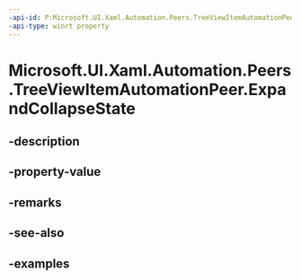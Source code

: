 ```yaml
---
-api-id: P:Microsoft.UI.Xaml.Automation.Peers.TreeViewItemAutomationPeer.ExpandCollapseState
-api-type: winrt property
---
```


<!-- Property syntax.
public ExpandCollapseState ExpandCollapseState { get; }
-->

# Microsoft.UI.Xaml.Automation.Peers.TreeViewItemAutomationPeer.ExpandCollapseState

## -description

## -property-value

## -remarks

## -see-also

## -examples

